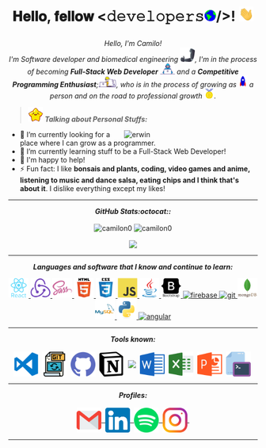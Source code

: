 <h1 align="center"> 
  
  𝐇𝐞𝐥𝐥𝐨, 𝐟𝐞𝐥𝐥𝐨𝐰 <𝚍𝚎𝚟𝚎𝚕𝚘𝚙𝚎𝚛𝚜<img src="assets/gifs/Earth.gif" width="24px">/>! <img src="assets/gifs/Hi.gif" width="30px">
</h1>
<p align="center">
  <em>
    Hello, I'm Camilo! <br>
    I'm Software developer and biomedical engineering <img src="assets/gifs/mechanical-arm-people.gif" width="30px">, I'm in the process of becoming <b>Full-Stack Web Developer</b> <img src="assets/gifs/Developer.gif" width="30px"> and a <b>Competitive Programming Enthusiast</b>;<img src="assets/gifs/Designer.gif" width="36px">, who is in the process of growing as <img src="assets/gifs/Rocket.gif" width="18px"> a person and on the road to professional growth  <img src="assets/gifs/Medal.gif" width="20px">. 
    
  </em>
</p>

> <img src="assets/gifs/star.gif" width="30px">&nbsp;***Talking about Personal Stuffs:***

<img align="right" width=270px alt="erwin" src="assets/gifs/aot-snk.gif" />

-   🔭 I’m currently looking for a place where I can grow as a programmer.
-   🌱 I’m currently learning stuff to be a Full-Stack Web Developer!
-   💬 I'm happy to help!
-   ⚡ Fun fact: I like **bonsais and plants, coding, video games and anime, listening to music and dance salsa, eating chips and I think that's about it**. I dislike everything except my likes!

<hr>

<p align = "center">
<i><b>GitHub Stats:octocat::</b></i><br><br>
  <img src="https://github-readme-stats.vercel.app/api?username=camilon0&bg_color=-45,25132E,DC0D4A,61A9A6,C5D6B5,98BE85&title_color=C197D2&text_color=ffffff&hide_border=true&show_icons=true&count_private=true" alt="camilon0" /> <img src="https://github-readme-stats.vercel.app/api/top-langs?username=camilon0&bg_color=-45,25132E,DC0D4A,61A9A6,C5D6B5,98BE85&title_color=C197D2&text_color=ffffff&hide_border=true&show_icons=true&layout=compact" alt="camilon0" /> 

  <p align = "center"><img align="center" src="https://wakatime.com/badge/user/f61cccef-c2f3-447e-8388-7d8f4b394773.svg" > </p>  
</p>
<hr>

<p align="center">
<i><b>Languages and software that I know and continue to learn:</b></i> 
 <p align="center"> 
    <a href="https://reactjs.org/" target="_blank" rel="noreferrer"> <img src="https://raw.githubusercontent.com/devicons/devicon/master/icons/react/react-original-wordmark.svg" alt="react" width="40" height="40"/> </a> <a href="https://redux.js.org" target="_blank" rel="noreferrer"> <img src="https://raw.githubusercontent.com/devicons/devicon/master/icons/redux/redux-original.svg" alt="redux" width="40" height="40"/> </a> <a href="https://sass-lang.com" target="_blank" rel="noreferrer"> <img src="https://raw.githubusercontent.com/devicons/devicon/master/icons/sass/sass-original.svg" alt="sass" width="40" height="40"/> </a> <a href="https://www.w3.org/html/" target="_blank" rel="noreferrer"> <img src="https://raw.githubusercontent.com/devicons/devicon/master/icons/html5/html5-original-wordmark.svg" alt="html5" width="40" height="40"/> </a> <a href="https://www.w3schools.com/css/" target="_blank" rel="noreferrer"> <img src="https://raw.githubusercontent.com/devicons/devicon/master/icons/css3/css3-original-wordmark.svg" alt="css3" width="40" height="40"/> </a> <a href="https://developer.mozilla.org/en-US/docs/Web/JavaScript" target="_blank" rel="noreferrer"> <img src="https://raw.githubusercontent.com/devicons/devicon/master/icons/javascript/javascript-original.svg" alt="javascript" width="40" height="40"/> </a> <a href="https://www.java.com" target="_blank" rel="noreferrer"> <img src="https://raw.githubusercontent.com/devicons/devicon/master/icons/java/java-original.svg" alt="java" width="40" height="40"/> </a> <a href="https://getbootstrap.com" target="_blank" rel="noreferrer"> <img src="https://raw.githubusercontent.com/devicons/devicon/master/icons/bootstrap/bootstrap-plain-wordmark.svg" alt="bootstrap" width="40" height="40"/> </a> <a href="https://firebase.google.com/" target="_blank" rel="noreferrer"> <img src="https://www.vectorlogo.zone/logos/firebase/firebase-icon.svg" alt="firebase" width="40" height="40"/> </a> <a href="https://git-scm.com/" target="_blank" rel="noreferrer"> <img src="https://www.vectorlogo.zone/logos/git-scm/git-scm-icon.svg" alt="git" width="40" height="40"/> </a> <a href="https://www.mongodb.com/" target="_blank" rel="noreferrer"> <img src="https://raw.githubusercontent.com/devicons/devicon/master/icons/mongodb/mongodb-original-wordmark.svg" alt="mongodb" width="40" height="40"/> </a> <a href="https://www.mysql.com/" target="_blank" rel="noreferrer"> <img src="https://raw.githubusercontent.com/devicons/devicon/master/icons/mysql/mysql-original-wordmark.svg" alt="mysql" width="40" height="40"/> </a> <a href="https://www.python.org" target="_blank" rel="noreferrer"> <img src="https://raw.githubusercontent.com/devicons/devicon/master/icons/python/python-original.svg" alt="python" width="40" height="40"/> </a> <a href="https://angular.io" target="_blank" rel="noreferrer"> <img src="https://angular.io/assets/images/logos/angular/angular.svg" alt="angular" width="40" height="40"/> </a> </p>
  </p>

<hr>

<p align="center">
<i><b>Tools known:</b></i> 
  <br><br> 
  <img align="center" src="assets/tools/vs-code.png" width="50px" />&nbsp;
  <img align="center" src="assets/tools/git.svg" width="50px" />&nbsp;
  <img align="center" src="assets/tools/github.svg" width="50px" />&nbsp;
  <img align="center" src="assets/tools/notion.png" width="50px" />&nbsp;
  <img align="center" src="https://upload.wikimedia.org/wikipedia/commons/thumb/0/0e/Microsoft_365_%282022%29.svg/1200px-Microsoft_365_%282022%29.svg.png" width="50px" />&nbsp;
  <img align="center" src="assets/tools/word.svg" width="50px" />&nbsp;
  <img align="center" src="assets/tools/excel.svg" width="50px" />&nbsp;
  <img align="center" src="assets/tools/powerpoint.svg" width="50px" />&nbsp;
  <img align="center" src="assets/tools/cmd.svg" width="50px" />&nbsp;  
</p>

<hr>

<p align = "center">
  <i><b>Profiles:</b></i><br><br>
  <a href="mailto:kmilo8433@gmail.com">
    <img align="center" alt="Camilo @Mail" width="50px" src="assets/handles/gmail.svg" />&nbsp;
  </a>
  <a href="https://www.linkedin.com/in/camilo0">
    <img align="center" alt="Camilo @LinkedIN" width="50px" src="assets/handles/linkedin.svg" />&nbsp;
  </a>
  <a href="https://open.spotify.com/user/y9lp3dgc8httjjgv2m7ywiys2">
    <img align="center" alt="Spotify" width="50px" src="assets/handles/spotify.png" />&nbsp;
  </a>
  <a href="https://www.instagram.com/camilongarcia">
    <img align="center" alt="Camilo @Instagram" width="50px" src="assets/handles/instagram.svg" />&nbsp;
  </a> 
</p>

<hr>
